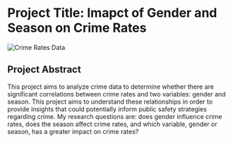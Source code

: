 # Project Title: Imapct of Gender and Season on Crime Rates 

![Crime Rates Data]([(https://github.com/siasamaa/DIGHUM101-Individual-Project---Crime-Rates/blob/main/crime%20rates%20header%20image.png?raw=true)](https://github.com/siasamaa/DIGHUM101-Individual-Project---Crime-Rates/blob/814a174914543a24aee74701cb12e3207ccebc01/crime%20rates%20header%20image.png))

## Project Abstract
This project aims to analyze crime data to determine whether there are significant correlations between crime rates and two variables: gender and season. This project aims to understand these relationships in order to provide insights that could potentially inform public safety strategies regarding crime. My research questions are: does gender influence crime rates, does the season affect crime rates, and which variable, gender or season, has a greater impact on crime rates?
